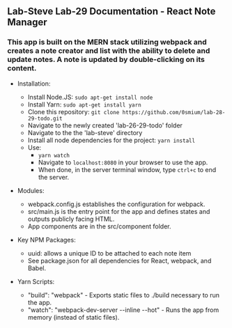 ## Lab-Steve Lab-29 Documentation - React Note Manager

### This app is built on the MERN stack utilizing webpack and creates a note creator and list with the ability to delete and update notes.  A note is updated by double-clicking on its content.

  * Installation:
    * Install Node.JS: `sudo apt-get install node`
    * Install Yarn: `sudo apt-get install yarn`
    * Clone this repository: `git clone https://github.com/0smium/lab-28-29-todo.git`
    * Navigate to the newly created 'lab-26-29-todo' folder
    * Navigate to the the 'lab-steve' directory
    * Install all node dependencies for the project: `yarn install`
    * Use:
      * `yarn watch`
      * Navigate to `localhost:8080` in your browser to use the app.
      * When done, in the server terminal window, type `ctrl+c` to end the server.

  * Modules:
    * webpack.config.js establishes the configuration for webpack.
    * src/main.js is the entry point for the app and defines states and outputs publicly facing HTML.
    * App components are in the src/component folder.

  * Key NPM Packages:
    * uuid: allows a unique ID to be attached to each note item
    * See package.json for all dependencies for React, webpack, and Babel.

  * Yarn Scripts:
    * "build": "webpack" - Exports static files to ./build necessary to run the app.
    * "watch": "webpack-dev-server --inline --hot" - Runs the app from memory (instead of static files).
